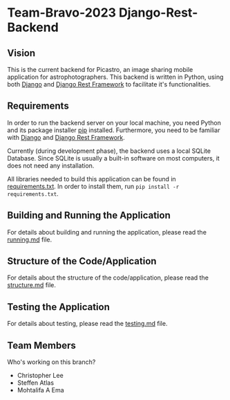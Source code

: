 # Team-Bravo-2023 Django-Rest-Backend

## Vision

 This is the current backend for Picastro, an image sharing mobile application for astrophotographers. This backend is written in Python, using both [Django](https://docs.djangoproject.com/en/4.1/) and [Django Rest Framework](https://www.django-rest-framework.org/) to facilitate it's functionalities.


## Requirements

In order to run the backend server on your local machine, you need Python and its package installer [pip](https://pypi.org/project/pip/) installed. Furthermore, you need to be familiar with [Django](https://docs.djangoproject.com/en/4.1/) and [Django Rest Framework](https://www.django-rest-framework.org/).

Currently (during development phase), the backend uses a local SQLite Database. Since SQLite is usually a built-in software on most computers, it does not need any installation.

All libraries needed to build this application can be found in [requirements.txt](requirements.txt). In order to install them, run `pip install -r requirements.txt`.


## Building and Running the Application

For details about building and running the application, please read the [running.md](./documentation/running.md) file.


## Structure of the Code/Application

For details about the structure of the code/application, please read the [structure.md](./documentation/structure.md) file.


## Testing the Application

For details about testing, please read the [testing.md](./documentation/testing.md) file.


## Team Members
 Who's working on this branch?
 * Christopher Lee
 * Steffen Atlas
 * Mohtalifa A Ema